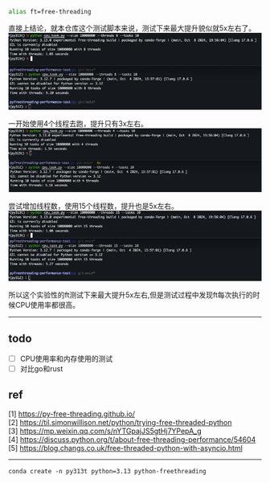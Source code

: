 ```sh
alias ft=free-threading
```

直接上结论，就本仓库这个测试脚本来说，测试下来最大提升貌似就5x左右了。
![img.png](image/8threads.png)

一开始使用4个线程去跑，提升只有3x左右。
![4threads.png](image/4threads.png)

尝试增加线程数，使用15个线程数，提升也是5x左右。
![15threads.png](image/15threads.png)

所以这个实验性的ft测试下来最大提升5x左右,但是测试过程中发现ft每次执行的时候CPU使用率都很高。

---

## todo

- [ ] CPU使用率和内存使用的测试
- [ ] 对比go和rust

## ref
[1] https://py-free-threading.github.io/    
[2] https://til.simonwillison.net/python/trying-free-threaded-python    
[3] https://mp.weixin.qq.com/s/nYTGpajJS5gtHj7YPepA_g   
[4] https://discuss.python.org/t/about-free-threading-performance/54604     
[5] https://blog.changs.co.uk/free-threaded-python-with-asyncio.html

---
```shell
conda create -n py313t python=3.13 python-freethreading
```
